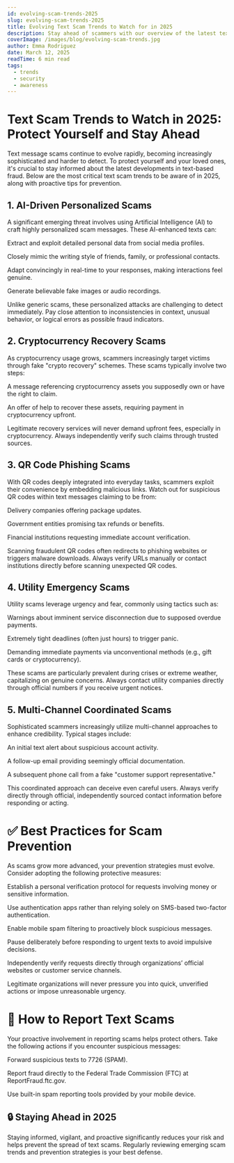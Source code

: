 ```yaml
---
id: evolving-scam-trends-2025
slug: evolving-scam-trends-2025
title: Evolving Text Scam Trends to Watch for in 2025
description: Stay ahead of scammers with our overview of the latest text message scam techniques and how to protect yourself from these evolving threats.
coverImage: /images/blog/evolving-scam-trends.jpg
author: Emma Rodriguez
date: March 12, 2025
readTime: 6 min read
tags:
  - trends
  - security
  - awareness
---
```


# Text Scam Trends to Watch in 2025: Protect Yourself and Stay Ahead
Text message scams continue to evolve rapidly, becoming increasingly sophisticated and harder to detect. To protect yourself and your loved ones, it's crucial to stay informed about the latest developments in text-based fraud. Below are the most critical text scam trends to be aware of in 2025, along with proactive tips for prevention.

## 1. AI-Driven Personalized Scams
A significant emerging threat involves using Artificial Intelligence (AI) to craft highly personalized scam messages. These AI-enhanced texts can:

Extract and exploit detailed personal data from social media profiles.

Closely mimic the writing style of friends, family, or professional contacts.

Adapt convincingly in real-time to your responses, making interactions feel genuine.

Generate believable fake images or audio recordings.

Unlike generic scams, these personalized attacks are challenging to detect immediately. Pay close attention to inconsistencies in context, unusual behavior, or logical errors as possible fraud indicators.

## 2. Cryptocurrency Recovery Scams
As cryptocurrency usage grows, scammers increasingly target victims through fake "crypto recovery" schemes. These scams typically involve two steps:

A message referencing cryptocurrency assets you supposedly own or have the right to claim.

An offer of help to recover these assets, requiring payment in cryptocurrency upfront.

Legitimate recovery services will never demand upfront fees, especially in cryptocurrency. Always independently verify such claims through trusted sources.

## 3. QR Code Phishing Scams
With QR codes deeply integrated into everyday tasks, scammers exploit their convenience by embedding malicious links. Watch out for suspicious QR codes within text messages claiming to be from:

Delivery companies offering package updates.

Government entities promising tax refunds or benefits.

Financial institutions requesting immediate account verification.

Scanning fraudulent QR codes often redirects to phishing websites or triggers malware downloads. Always verify URLs manually or contact institutions directly before scanning unexpected QR codes.

## 4. Utility Emergency Scams
Utility scams leverage urgency and fear, commonly using tactics such as:

Warnings about imminent service disconnection due to supposed overdue payments.

Extremely tight deadlines (often just hours) to trigger panic.

Demanding immediate payments via unconventional methods (e.g., gift cards or cryptocurrency).

These scams are particularly prevalent during crises or extreme weather, capitalizing on genuine concerns. Always contact utility companies directly through official numbers if you receive urgent notices.

## 5. Multi-Channel Coordinated Scams
Sophisticated scammers increasingly utilize multi-channel approaches to enhance credibility. Typical stages include:

An initial text alert about suspicious account activity.

A follow-up email providing seemingly official documentation.

A subsequent phone call from a fake "customer support representative."

This coordinated approach can deceive even careful users. Always verify directly through official, independently sourced contact information before responding or acting.

# ✅ Best Practices for Scam Prevention
As scams grow more advanced, your prevention strategies must evolve. Consider adopting the following protective measures:

Establish a personal verification protocol for requests involving money or sensitive information.

Use authentication apps rather than relying solely on SMS-based two-factor authentication.

Enable mobile spam filtering to proactively block suspicious messages.

Pause deliberately before responding to urgent texts to avoid impulsive decisions.

Independently verify requests directly through organizations’ official websites or customer service channels.

Legitimate organizations will never pressure you into quick, unverified actions or impose unreasonable urgency.

# 📝 How to Report Text Scams
Your proactive involvement in reporting scams helps protect others. Take the following actions if you encounter suspicious messages:

Forward suspicious texts to 7726 (SPAM).

Report fraud directly to the Federal Trade Commission (FTC) at ReportFraud.ftc.gov.

Use built-in spam reporting tools provided by your mobile device.

## 🔒 Staying Ahead in 2025
Staying informed, vigilant, and proactive significantly reduces your risk and helps prevent the spread of text scams. Regularly reviewing emerging scam trends and prevention strategies is your best defense.